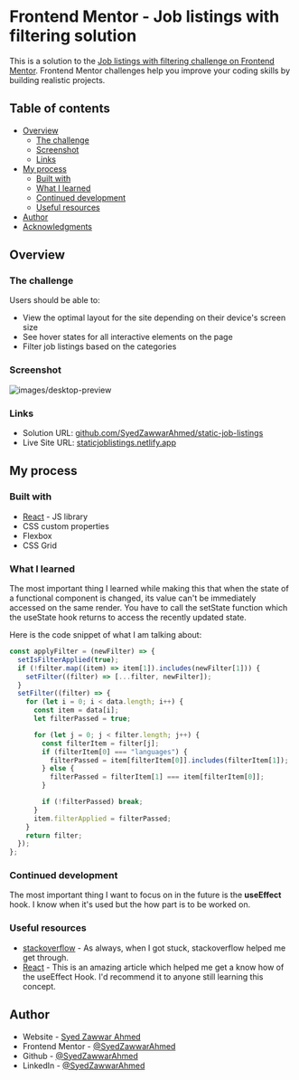 # Frontend Mentor - Job listings with filtering solution

This is a solution to the [Job listings with filtering challenge on Frontend Mentor](https://www.frontendmentor.io/challenges/job-listings-with-filtering-ivstIPCt). Frontend Mentor challenges help you improve your coding skills by building realistic projects.

## Table of contents

- [Overview](#overview)
  - [The challenge](#the-challenge)
  - [Screenshot](#screenshot)
  - [Links](#links)
- [My process](#my-process)
  - [Built with](#built-with)
  - [What I learned](#what-i-learned)
  - [Continued development](#continued-development)
  - [Useful resources](#useful-resources)
- [Author](#author)
- [Acknowledgments](#acknowledgments)

## Overview

### The challenge

Users should be able to:

- View the optimal layout for the site depending on their device's screen size
- See hover states for all interactive elements on the page
- Filter job listings based on the categories

### Screenshot

![images/desktop-preview](./screenshot.jpg)

### Links

- Solution URL: [github.com/SyedZawwarAhmed/static-job-listings](https://github.com/SyedZawwarAhmed/static-job-listings)
- Live Site URL: [staticjoblistings.netlify.app](https://staticjoblistings.netlify.app)

## My process

### Built with

- [React](https://reactjs.org/) - JS library
- CSS custom properties
- Flexbox
- CSS Grid

### What I learned

The most important thing I learned while making this that when the state of a functional component is changed, its value can't be immediately accessed on the same render. You have to call the setState function which the useState hook returns to access the recently updated state.

Here is the code snippet of what I am talking about:

```js
const applyFilter = (newFilter) => {
  setIsFilterApplied(true);
  if (!filter.map((item) => item[1]).includes(newFilter[1])) {
    setFilter((filter) => [...filter, newFilter]);
  }
  setFilter((filter) => {
    for (let i = 0; i < data.length; i++) {
      const item = data[i];
      let filterPassed = true;

      for (let j = 0; j < filter.length; j++) {
        const filterItem = filter[j];
        if (filterItem[0] === "languages") {
          filterPassed = item[filterItem[0]].includes(filterItem[1]);
        } else {
          filterPassed = filterItem[1] === item[filterItem[0]];
        }

        if (!filterPassed) break;
      }
      item.filterApplied = filterPassed;
    }
    return filter;
  });
};
```

### Continued development

The most important thing I want to focus on in the future is the **useEffect** hook. I know when it's used but the how part is to be worked on.

### Useful resources

- [stackoverflow](https://www.stackoverflow.com) - As always, when I got stuck, stackoverflow helped me get through.
- [React](https://reactjs.org/docs/hooks-reference.html#useeffect) - This is an amazing article which helped me get a know how of the useEffect Hook. I'd recommend it to anyone still learning this concept.


## Author

- Website - [Syed Zawwar Ahmed](https://zawwarahmed.netlify.app)
- Frontend Mentor - [@SyedZawwarAhmed](https://www.frontendmentor.io/profile/SyedZawwarAhmed)
- Github - [@SyedZawwarAhmed](https://github.com/SyedZawwarAhmed)
- LinkedIn - [@SyedZawwarAhmed](https://www.linkedin.com/in/syed-zawwar-ahmed-b7345a1b8/)